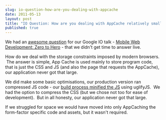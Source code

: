 ```yaml
---
slug: io-question-how-are-you-dealing-with-appcache
date: 2011-05-13
layout: post
title: "IO Question: How are you dealing with AppCache relatively small storage limits?"
published: true
---
```

We had an <a href="http://goo.gl/mod/NSEW">awesome question</a> for our Google IO talk - <a href="http://io2011-zerotohero.appspot.com/index.html#1">Mobile Web Development: Zero to Hero</a> - that we didn&#39;t get time to answer live.<p /><div>How do we deal with the storage constraints imposed by modern browsers.  The answer is simple, App Cache is used mainly to store program code, that is just the CSS and JS (and also the page that requests the AppCache), our application never got that large.</div> <p /><div>We did make some basic optimisations, our production version ran compressed JS code - our <a href="https://github.com/PaulKinlan/ioreader/raw/master/run.sh">build process minified the JS</a> using uglifyJS.  We had the option to compress the CSS (but we chose not too for ease of development).  But in all honesty, our application never got that large.</div> <p /><div>If we struggled for space we would have moved into only AppCaching the form-factor specific code and assets, but it wasn&#39;t required.</div>

